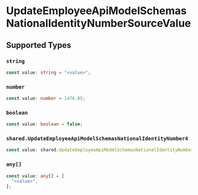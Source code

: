 # UpdateEmployeeApiModelSchemasNationalIdentityNumberSourceValue


## Supported Types

### `string`

```typescript
const value: string = "<value>";
```

### `number`

```typescript
const value: number = 1476.85;
```

### `boolean`

```typescript
const value: boolean = false;
```

### `shared.UpdateEmployeeApiModelSchemasNationalIdentityNumber4`

```typescript
const value: shared.UpdateEmployeeApiModelSchemasNationalIdentityNumber4 = {};
```

### `any[]`

```typescript
const value: any[] = [
  "<value>",
];
```

